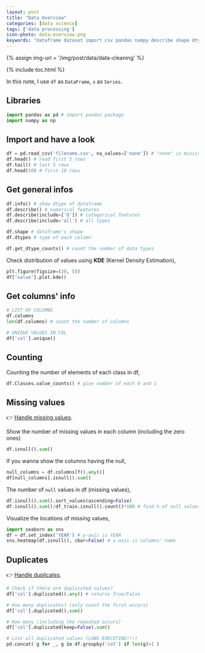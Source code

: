 ```yaml
---
layout: post
title: "Data Overview"
categories: [data science]
tags: ['data processing']
icon-photo: data-overview.png
keywords: "dataframe dataset import csv pandas numpy describe shape dtype list of columns counting missing values NaNs null heatmap seaborn check duplicate show all deal handle processing KDE Kernel Density Estimation values distribution"
---
```


{% assign img-url = '/img/post/data/data-cleaning' %}

{% include toc.html %}

In this note, I use `df` as `DataFrame`, `s` as `Series`.

## Libraries

~~~ python
import pandas as pd # import pandas package
import numpy as np
~~~

## Import and have a look

~~~ python
df = pd.read_csv('filename.csv', na_values=['none']) # "none" is missing data
df.head() # read first 5 rows
df.tail() # last 5 rows
df.head(10) # first 10 rows
~~~

## Get general infos

~~~ python 
df.info() # show dtype of dataframe
df.describe() # numerical features
df.describe(include=['O']) # categorical features
df.describe(include='all') # all types

df.shape # dataframe's shape
df.dtypes # type of each column

df.get_dtype_counts() # count the number of data types
~~~

Check distribution of values using **KDE** (Kernel Density Estimation),

~~~ python
plt.figure(figsize=(20, 5))
df['value'].plot.kde()
~~~

## Get columns' info

~~~ python
# LIST OF COLUMNS
df.columns
len(df.columns) # count the number of columns

# UNIQUE VALUES IN COL
df['col'].unique()
~~~

## Counting

Counting the number of elements of each class in df,

~~~ python
df.Classes.value_counts() # give number of each 0 and 1
~~~

## Missing values

👉 [Handle missing values](/data-preprocessing-cleaning#deal-with-missing-values-nan).

Show the number of missing values in each column (including the zero ones)

~~~ python
df.isnull().sum()
~~~

If you wanna show the columns having the null,

~~~ python
null_columns = df.columns[f().any()]
df[null_columns].isnull().sum()
~~~

The number of `null` values in df (missing values),

~~~ python
df.isnull().sum().sort_values(ascending=False)
df.isnull().sum()/df_train.isnull().count()*100 # find % of null values
~~~

Visualize the locations of missing values,

~~~ python
import seaborn as sns
df = df.set_index('YEAR') # y-axis is YEAR
sns.heatmap(df.isnull(), cbar=False) # x-axis is columns' name
~~~

## Duplicates

👉 [Handle duplicates](/data-preprocessing-cleaning#drop-duplicates).

~~~ python
# Check if there are duplicated values?
df['col'].duplicated().any() # returns True/False

# How many duplicates? (only count the first occurs)
df['col'].duplicated().sum()

# How many (including the repeated occurs)
df['col'].duplicated(keep=False).sum()

# List all duplicated values (LONG EXECUTING!!!)
pd.concat( g for _, g in df.groupby('col') if len(g)>1 )
~~~


